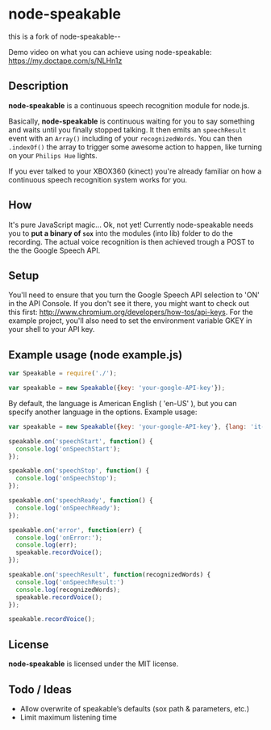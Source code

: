 # node-speakable

this is a fork of node-speakable--

Demo video on what you can achieve using node-speakable: https://my.doctape.com/s/NLHn1z

## Description

**node-speakable** is a continuous speech recognition module for node.js.

Basically, **node-speakable** is continuous waiting for you to say something and waits until you finally stopped talking. It then emits an ```speechResult``` event with an ```Array()``` including of your ```recognizedWords```. You can then ```.indexOf()``` the array to trigger some awesome action to happen, like turning on your ```Philips Hue``` lights.

If you ever talked to your XBOX360 (kinect) you're already familiar on how a continuous speech recognition system works for you.

## How

It's pure JavaScript magic... Ok, not yet! Currently node-speakable needs you to __put a binary of ```sox```__ into the modules (into lib) folder to do the recording. The actual voice recognition is then achieved trough a POST to the the Google Speech API.

## Setup

You'll need to ensure that you turn the Google Speech API selection to 'ON' in the API Console. If you don't see it there, you might want to check out this first: http://www.chromium.org/developers/how-tos/api-keys. For the example project, you'll also need to set the environment variable GKEY in your shell to your API key.

## Example usage (node example.js)

```javascript
var Speakable = require('./');

var speakable = new Speakable({key: 'your-google-API-key'});
```
By default, the language is American English ( 'en-US' ), but you can specify another language in the options.
Example usage:
```javascript
var speakable = new Speakable({key: 'your-google-API-key'}, {lang: 'it-IT'});
```

```javascript
speakable.on('speechStart', function() {
  console.log('onSpeechStart');
});

speakable.on('speechStop', function() {
  console.log('onSpeechStop');
});

speakable.on('speechReady', function() {
  console.log('onSpeechReady');
});

speakable.on('error', function(err) {
  console.log('onError:');
  console.log(err);
  speakable.recordVoice();
});

speakable.on('speechResult', function(recognizedWords) {
  console.log('onSpeechResult:')
  console.log(recognizedWords);
  speakable.recordVoice();
});

speakable.recordVoice();
```

## License

**node-speakable** is licensed under the MIT license.

## Todo / Ideas

* Allow overwrite of speakable’s defaults (sox path & parameters, etc.)
* Limit maximum listening time
